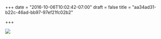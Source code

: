 +++
date = "2016-10-06T10:02:42-07:00"
draft = false
title = "aa34ad31-b22c-46ad-bb97-97ef21fc02b2"

+++

<img src="https://s3-us-west-2.amazonaws.com/ginput/20160918_01_101.jpg">
